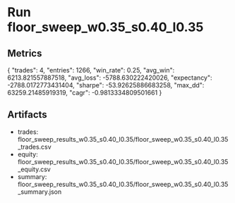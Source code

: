 # Run floor_sweep_w0.35_s0.40_l0.35

## Metrics
{
  "trades": 4,
  "entries": 1266,
  "win_rate": 0.25,
  "avg_win": 6213.821557887518,
  "avg_loss": -5788.630222420026,
  "expectancy": -2788.0172773431404,
  "sharpe": -53.92625886683258,
  "max_dd": 63259.21485919319,
  "cagr": -0.9813334809501661
}

## Artifacts
- trades: floor_sweep_results_w0.35_s0.40_l0.35/floor_sweep_w0.35_s0.40_l0.35_trades.csv
- equity: floor_sweep_results_w0.35_s0.40_l0.35/floor_sweep_w0.35_s0.40_l0.35_equity.csv
- summary: floor_sweep_results_w0.35_s0.40_l0.35/floor_sweep_w0.35_s0.40_l0.35_summary.json
